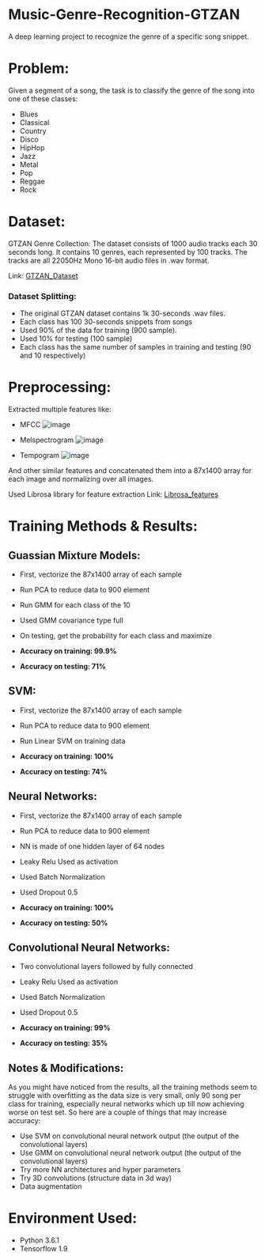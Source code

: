 # Music-Genre-Recognition-GTZAN
A deep learning project to recognize the genre of a specific song snippet.

# Problem:

Given a segment of a song, the task is to classify the genre of the song into one of these classes:
- Blues
- Classical
- Country
- Disco
- HipHop
- Jazz
- Metal
- Pop
- Reggae
- Rock


# Dataset:

GTZAN Genre Collection: The dataset consists of 1000 audio tracks each 30 seconds long. It contains 10 genres, each represented by 100 tracks. The tracks are all 22050Hz Mono 16-bit audio files in .wav format.

Link: [GTZAN_Dataset](http://marsyasweb.appspot.com/download/data_sets/)

### Dataset Splitting:

- The original GTZAN dataset contains 1k 30-seconds .wav files.
- Each class has 100 30-seconds snippets from songs
- Used 90% of the data for training (900 sample).
- Used 10% for testing (100 sample)
- Each class has the same number of samples in training and testing (90 and 10 respectively)


# Preprocessing:

Extracted multiple features like:
- MFCC
![image](https://user-images.githubusercontent.com/6074821/43685392-8751dc74-98b2-11e8-8ab1-0d9dceb9e9db.png)

- Melspectrogram
![image](https://user-images.githubusercontent.com/6074821/43685404-d7ff8b94-98b2-11e8-9573-94846ca59158.png)

- Tempogram
![image](https://user-images.githubusercontent.com/6074821/43685440-675f1bce-98b3-11e8-91b2-b640761e221b.png)

And other similar features and concatenated them into a 87x1400 array for each image and normalizing over all images.

Used Librosa library for feature extraction
Link: [Librosa_features](https://librosa.github.io/librosa/generated/librosa.feature.melspectrogram.html#librosa.feature.melspectrogram)


# Training Methods & Results:

## Guassian Mixture Models:

- First, vectorize the 87x1400 array of each sample
- Run PCA to reduce data to 900 element
- Run GMM for each class of the 10 
- Used GMM covariance type full
- On testing, get the probability for each class and maximize

- **Accuracy on training: 99.9%**
- **Accuracy on testing: 71%**

## SVM:

- First, vectorize the 87x1400 array of each sample
- Run PCA to reduce data to 900 element
- Run Linear SVM on training data 

- **Accuracy on training: 100%**
- **Accuracy on testing: 74%**

## Neural Networks:

- First, vectorize the 87x1400 array of each sample
- Run PCA to reduce data to 900 element
- NN is made of one hidden layer of 64 nodes
- Leaky Relu Used as activation 
- Used Batch Normalization
- Used Dropout 0.5

- **Accuracy on training: 100%**
- **Accuracy on testing: 50%**

## Convolutional Neural Networks:

- Two convolutional layers followed by fully connected
- Leaky Relu Used as activation 
- Used Batch Normalization
- Used Dropout 0.5

- **Accuracy on training: 99%**
- **Accuracy on testing: 35%**

## Notes & Modifications:

As you might have noticed from the results, all the training methods seem to struggle with overfitting as the data size is very small, only 90 song per class for training, especially neural networks which up till now achieving worse on test set. So here are a couple of things that may increase accuracy:

- Use SVM on convolutional neural network output (the output of the convolutional layers) 
- Use GMM on convolutional neural network output (the output of the convolutional layers)
- Try more NN architectures and hyper parameters 
- Try 3D convolutions (structure data in 3d way)
- Data augmentation 

# Environment Used:
- Python 3.6.1
- Tensorflow 1.9

